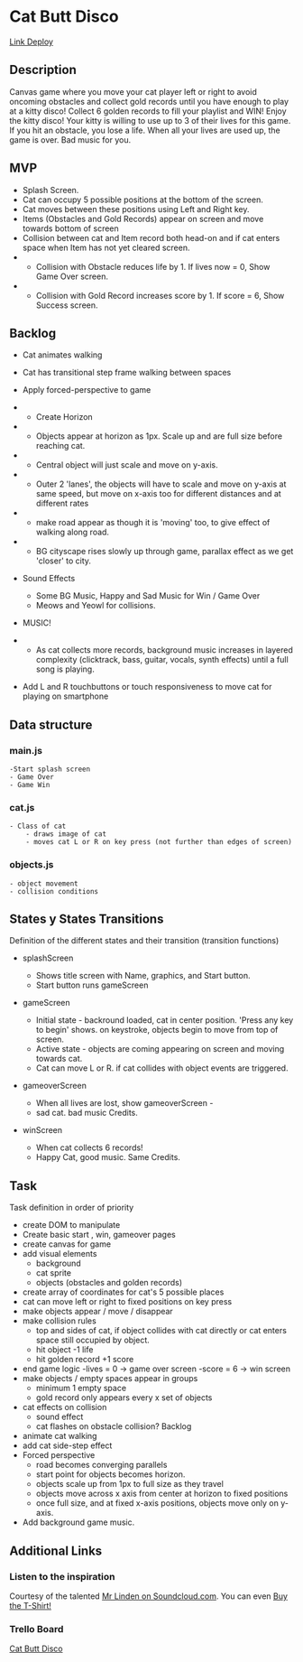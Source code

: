 # Cat Butt Disco

[Link Deploy](http://github.com)


## Description
Canvas game where you move your cat player left or right to avoid oncoming obstacles and collect gold records until you have enough to play at a kitty disco! Collect 6 golden records to fill your playlist and WIN! Enjoy the kitty disco!
Your kitty is willing to use up to 3 of their lives for this game. If you hit an obstacle, you lose a life. When all your lives are used up, the game is over. Bad music for you.

## MVP
- Splash Screen.
- Cat can occupy 5 possible positions at the bottom of the screen.
- Cat moves between these positions using Left and Right key.
- Items (Obstacles and Gold Records) appear on screen and move towards bottom of screen
- Collision between cat and Item record both head-on and if cat enters space when Item has not yet cleared screen.
- - Collision with Obstacle reduces life by 1. If lives now = 0, Show Game Over screen.
- - Collision with Gold Record increases score by 1. If score = 6, Show Success screen.

## Backlog
- Cat animates walking
- Cat has transitional step frame walking between spaces

- Apply forced-perspective to game
- - Create Horizon
- - Objects appear at horizon as 1px. Scale up and are full size before reaching cat.
- - Central object will just scale and move on y-axis.
- - Outer 2 'lanes', the objects will have to scale and move on y-axis at same speed, but move on x-axis too for different distances and at different rates
- - make road appear as though it is 'moving' too, to give effect of walking along road.
- - BG cityscape rises slowly up through game, parallax effect as we get 'closer' to city.

- Sound Effects
    - Some BG Music, Happy and Sad Music for Win / Game Over
    - Meows and Yeowl for collisions.
- MUSIC!
- - As cat collects more records, background music increases in layered complexity (clicktrack, bass, guitar, vocals, synth effects) until a full song is playing.

- Add L and R touchbuttons or touch responsiveness to move cat for playing on smartphone


## Data structure

### main.js
    -Start splash screen
    - Game Over
    - Game Win

    
 ### cat.js

    - Class of cat
        - draws image of cat
        - moves cat L or R on key press (not further than edges of screen)
     
### objects.js
    - object movement
    - collision conditions
    


## States y States Transitions
Definition of the different states and their transition (transition functions)

- splashScreen
    - Shows title screen with Name, graphics, and Start button.
    - Start button runs gameScreen

- gameScreen
    - Initial state - backround loaded, cat in center position. 'Press any key to begin' shows. on keystroke, objects begin to move from top of screen.
    -  Active state - objects are coming appearing on screen and moving towards cat.
    -  Cat can move L or R. if cat collides with object events are triggered.

- gameoverScreen
    - When all lives are lost, show gameoverScreen - 
    - sad cat. bad music Credits.

- winScreen
    - When cat collects 6 records!
    - Happy Cat, good music. Same Credits.

## Task
Task definition in order of priority

- create DOM to manipulate
- Create basic start , win, gameover pages
- create canvas for game
- add  visual elements
    - background
    - cat sprite
    - objects (obstacles and golden records)
- create array of coordinates  for cat's 5 possible places
- cat can move left or right to fixed positions on key press
- make objects appear / move / disappear
- make collision rules
    - top and sides of cat, if object collides with cat directly or cat enters space still occupied by object.
    - hit object -1 life
    - hit golden record +1 score
- end game logic
    -lives = 0 -> game over screen
    -score = 6 -> win screen
- make objects / empty spaces appear in groups
    - minimum 1 empty space
    - gold record only appears every x set of objects
- cat effects on collision 
    - sound effect
    - cat flashes on obstacle collision?
Backlog
 - animate cat walking
 - add cat side-step effect
 - Forced perspective
    - road becomes converging parallels 
    - start point for objects becomes horizon.
    - objects scale up from 1px to full size as they travel
    - objects move across x axis from center at horizon to fixed positions
    - once full size, and at fixed x-axis positions, objects move only on y-axis.
- Add background game music.


## Additional Links

### Listen to the inspiration
Courtesy of the talented [Mr Linden on Soundcloud.com](https://soundcloud.com/mrlinden/cat-butt).
You can even [Buy the T-Shirt!](https://mrlinden.threadless.com/designs/cattbutt/mens/t-shirt/regular?color=fuchsia)

### Trello Board
[Cat Butt Disco](https://trello.com/b/fS1g3k59/cat-butt-disco)



